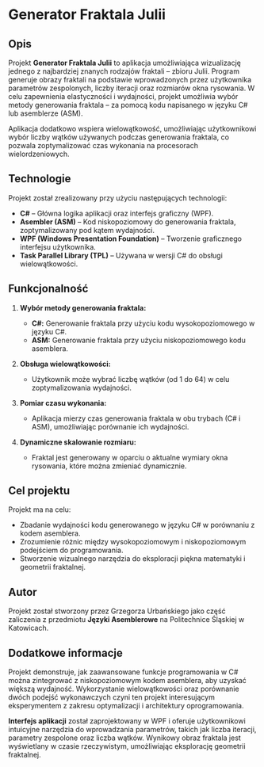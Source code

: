 # Generator Fraktala Julii

## Opis
Projekt **Generator Fraktala Julii** to aplikacja umożliwiająca wizualizację jednego z najbardziej znanych rodzajów fraktali – zbioru Julii. Program generuje obrazy fraktali na podstawie wprowadzonych przez użytkownika parametrów zespolonych, liczby iteracji oraz rozmiarów okna rysowania. W celu zapewnienia elastyczności i wydajności, projekt umożliwia wybór metody generowania fraktala – za pomocą kodu napisanego w języku C# lub asemblerze (ASM).

Aplikacja dodatkowo wspiera wielowątkowość, umożliwiając użytkownikowi wybór liczby wątków używanych podczas generowania fraktala, co pozwala zoptymalizować czas wykonania na procesorach wielordzeniowych.

## Technologie
Projekt został zrealizowany przy użyciu następujących technologii:
- **C#** – Główna logika aplikacji oraz interfejs graficzny (WPF).
- **Asembler (ASM)** – Kod niskopoziomowy do generowania fraktala, zoptymalizowany pod kątem wydajności.
- **WPF (Windows Presentation Foundation)** – Tworzenie graficznego interfejsu użytkownika.
- **Task Parallel Library (TPL)** – Używana w wersji C# do obsługi wielowątkowości.

## Funkcjonalność
1. **Wybór metody generowania fraktala:**
   - **C#:** Generowanie fraktala przy użyciu kodu wysokopoziomowego w języku C#.
   - **ASM:** Generowanie fraktala przy użyciu niskopoziomowego kodu asemblera.

2. **Obsługa wielowątkowości:**
   - Użytkownik może wybrać liczbę wątków (od 1 do 64) w celu zoptymalizowania wydajności.

3. **Pomiar czasu wykonania:**
   - Aplikacja mierzy czas generowania fraktala w obu trybach (C# i ASM), umożliwiając porównanie ich wydajności.

4. **Dynamiczne skalowanie rozmiaru:**
   - Fraktal jest generowany w oparciu o aktualne wymiary okna rysowania, które można zmieniać dynamicznie.

## Cel projektu
Projekt ma na celu:
- Zbadanie wydajności kodu generowanego w języku C# w porównaniu z kodem asemblera.
- Zrozumienie różnic między wysokopoziomowym i niskopoziomowym podejściem do programowania.
- Stworzenie wizualnego narzędzia do eksploracji piękna matematyki i geometrii fraktalnej.

## Autor
Projekt został stworzony przez Grzegorza Urbańskiego jako część zaliczenia z przedmiotu **Języki Asemblerowe** na Politechnice Śląskiej w Katowicach.

## Dodatkowe informacje
Projekt demonstruje, jak zaawansowane funkcje programowania w C# można zintegrować z niskopoziomowym kodem asemblera, aby uzyskać większą wydajność. Wykorzystanie wielowątkowości oraz porównanie dwóch podejść wykonawczych czyni ten projekt interesującym eksperymentem z zakresu optymalizacji i architektury oprogramowania.

**Interfejs aplikacji** został zaprojektowany w WPF i oferuje użytkownikowi intuicyjne narzędzia do wprowadzania parametrów, takich jak liczba iteracji, parametry zespolone oraz liczba wątków. Wynikowy obraz fraktala jest wyświetlany w czasie rzeczywistym, umożliwiając eksplorację geometrii fraktalnej.
